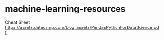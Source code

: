 # machine-learning-resources
Cheat Sheet
https://assets.datacamp.com/blog_assets/PandasPythonForDataScience.pdf
